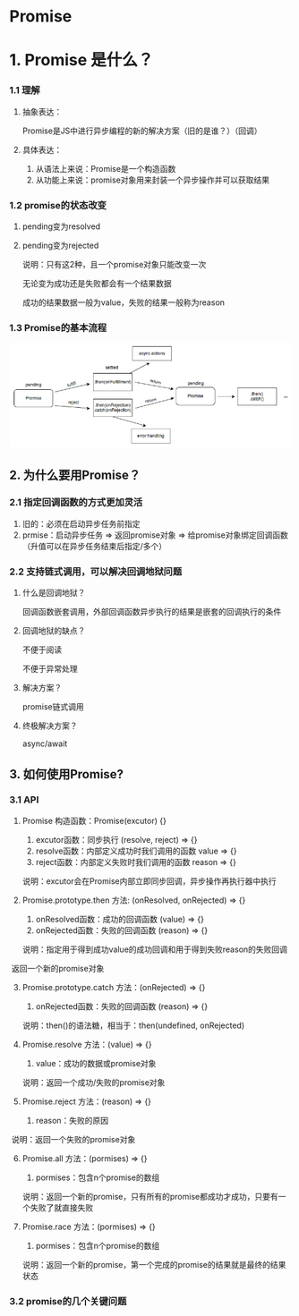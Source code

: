 # Promise

# 1. Promise 是什么？

### 1.1 理解

1. 抽象表达：

   Promise是JS中进行异步编程的新的解决方案（旧的是谁？）（回调）

2. 具体表达：
   1. 从语法上来说：Promise是一个构造函数
   2. 从功能上来说：promise对象用来封装一个异步操作并可以获取结果

### 1.2 promise的状态改变

1. pending变为resolved

2. pending变为rejected

   说明：只有这2种，且一个promise对象只能改变一次

   无论变为成功还是失败都会有一个结果数据

   成功的结果数据一般为value，失败的结果一般称为reason

### 1.3 Promise的基本流程

![promises](./img/promises.png)

## 2. 为什么要用Promise？

### 2.1 指定回调函数的方式更加灵活

1. 旧的：必须在启动异步任务前指定
2. prmise：启动异步任务 => 返回promise对象 => 给promise对象绑定回调函数（升值可以在异步任务结束后指定/多个）

### 2.2 支持链式调用，可以解决回调地狱问题

1. 什么是回调地狱？

   回调函数嵌套调用，外部回调函数异步执行的结果是嵌套的回调执行的条件

2. 回调地狱的缺点？

   不便于阅读

   不便于异常处理

3. 解决方案？

   promise链式调用

4. 终极解决方案？

   async/await

## 3. 如何使用Promise?

### 3.1 API

1. Promise 构造函数：Promise(excutor) {}

   1. excutor函数：同步执行 (resolve, reject) => {}
   2. resolve函数：内部定义成功时我们调用的函数 value => {}
   3. reject函数：内部定义失败时我们调用的函数 reason => {}

   说明：excutor会在Promise内部立即同步回调，异步操作再执行器中执行

2. Promise.prototype.then 方法: (onResolved, onRejected) => {}

   1. onResolved函数：成功的回调函数 (value) => {}
   2. onRejected函数：失败的回调函数 (reason) => {}

   说明：指定用于得到成功value的成功回调和用于得到失败reason的失败回调

​       返回一个新的promise对象

3. Promise.prototype.catch 方法：(onRejected) => {}
   1. onRejected函数：失败的回调函数 (reason) => {}

   说明：then()的语法糖，相当于：then(undefined, onRejected)

4. Promise.resolve 方法：(value) => {}

   1. value：成功的数据或promise对象

   说明：返回一个成功/失败的promise对象

5. Promise.reject 方法：(reason) => {}
   1. reason：失败的原因

​        说明：返回一个失败的promise对象

6. Promise.all 方法：(pormises) => {}

   1. pormises：包含n个promise的数组

   说明：返回一个新的promise，只有所有的promise都成功才成功，只要有一个失败了就直接失败

7. Promise.race 方法：(pormises) => {}

   1. pormises：包含n个promise的数组

   说明：返回一个新的promise，第一个完成的promise的结果就是最终的结果状态

### 3.2 promise的几个关键问题

